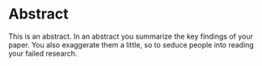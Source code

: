 # Abstract

This is an abstract. In an abstract you summarize the key findings of your paper. You also exaggerate them a little, so to seduce people into reading your failed research.
